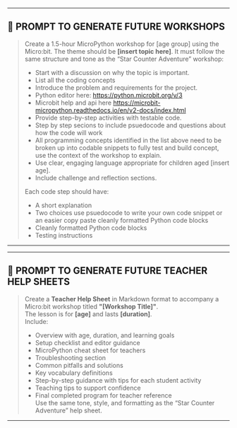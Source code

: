 
---

## 🧠 PROMPT TO GENERATE FUTURE WORKSHOPS

> Create a 1.5-hour MicroPython workshop for [age group] using the Micro:bit. The theme should be **[insert topic here]**. It must follow the same structure and tone as the “Star Counter Adventure” workshop:
> 
> - Start with a discussion on why the topic is important.
> - List all the coding concepts
> - Introduce the problem and requirements for the project.
> - Python editor here: https://python.microbit.org/v/3
> - Microbit help and api here https://microbit-micropython.readthedocs.io/en/v2-docs/index.html
> - Provide step-by-step activities with testable code.
> - Step by step secions to include psuedocode and questions about how the code will work
> - All programming concepts identified in the list above need to be broken up into codable snippets to fully test and build concept, use the context of the workshop to explain.
> - Use clear, engaging language appropriate for children aged [insert age].
> - Include challenge and reflection sections.
> 
> Each code step should have:
> - A short explanation
> - Two choices use psuedocode to write your own code snippet or an easier copy paste cleanly formatted Python code blocks
> - Cleanly formatted Python code blocks
> - Testing instructions

---

---

## 🧠 PROMPT TO GENERATE FUTURE TEACHER HELP SHEETS

> Create a **Teacher Help Sheet** in Markdown format to accompany a Micro:bit workshop titled **"[Workshop Title]"**.  
> The lesson is for **[age]** and lasts **[duration]**.  
> Include:
> - Overview with age, duration, and learning goals  
> - Setup checklist and editor guidance  
> - MicroPython cheat sheet for teachers  
> - Troubleshooting section  
> - Common pitfalls and solutions  
> - Key vocabulary definitions  
> - Step-by-step guidance with tips for each student activity  
> - Teaching tips to support confidence  
> - Final completed program for teacher reference  
> Use the same tone, style, and formatting as the “Star Counter Adventure” help sheet.

---

